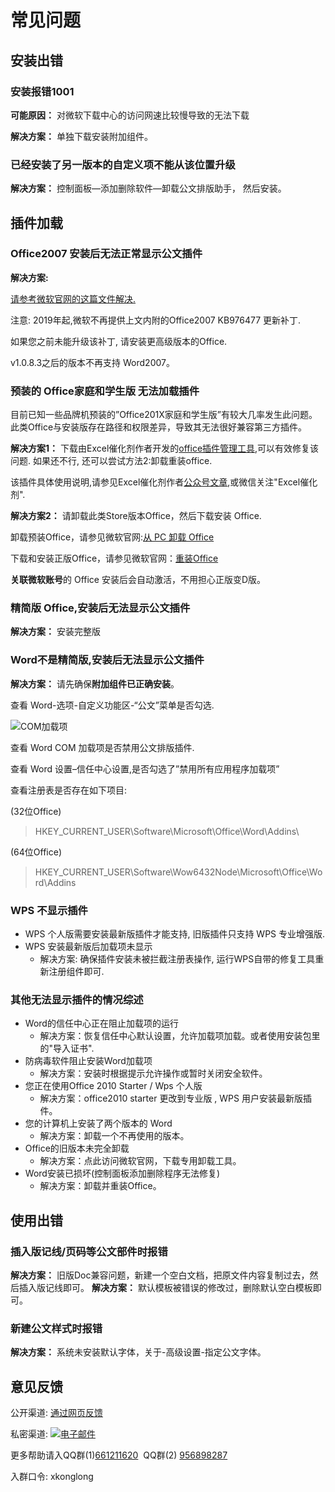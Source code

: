 # 常见问题

## 安装出错

### 安装报错1001
**可能原因：** 对微软下载中心的访问网速比较慢导致的无法下载

**解决方案：** 单独下载安装附加组件。

### 已经安装了另一版本的自定义项不能从该位置升级
**解决方案：** 控制面板—添加删除软件—卸载公文排版助手， 然后安装。

## 插件加载

### Office2007 安装后无法正常显示公文插件
**解决方案:**

[请参考微软官网的这篇文件解决.](https://support.microsoft.com/zh-cn/help/976477/description-of-the-2007-office-system-hotfix-package-mso-x-none-msp-october-27-2009)

注意: 2019年起,微软不再提供上文内附的Office2007 KB976477 更新补丁.

如果您之前未能升级该补丁, 请安装更高级版本的Office.

v1.0.8.3之后的版本不再支持 Word2007。

### 预装的 Office家庭和学生版 无法加载插件

目前已知一些品牌机预装的”Office201X家庭和学生版”有较大几率发生此问题。此类Office与安装版存在路径和权限差异，导致其无法很好兼容第三方插件。

**解决方案1：**
下载由Excel催化剂作者开发的[office插件管理工具](https://www.lanzoui.com/i5CA0gbfq6j),可以有效修复该问题.  如果还不行, 还可以尝试方法2:卸载重装office.

该插件具体使用说明,请参见Excel催化剂作者[公众号文章](https://mp.weixin.qq.com/s/HucMqiXCfshW0ZTD8MS-MQ),或微信关注"Excel催化剂".

**解决方案2：**
请卸载此类Store版本Office，然后下载安装 Office.

卸载预装Office，请参见微软官网:[从 PC 卸载 Office](https://support.office.com/zh-cn/article/%E4%BB%8E-pc-%E5%8D%B8%E8%BD%BD-office-9dd49b83-264a-477a-8fcc-2fdf5dbf61d8?ui=zh-CN&rs=zh-CN&ad=CN)

下载和安装正版Office，请参见微软官网：[重装Office](https://support.office.com/zh-cn/article/%E4%B8%8B%E8%BD%BD%E5%B9%B6%E5%AE%89%E8%A3%85%E6%88%96%E9%87%8D%E6%96%B0%E5%AE%89%E8%A3%85-office-2016-%E6%88%96-office-2013-7c695b06-6d1a-4917-809c-98ce43f86479?ui=zh-CN&rs=zh-CN&ad=CN)

**关联微软账号**的 Office 安装后会自动激活，不用担心正版变D版。

### 精简版 Office,安装后无法显示公文插件

**解决方案：** 安装完整版

### Word不是精简版,安装后无法显示公文插件

**解决方案：**
请先确保**附加组件已正确安装**。

查看 Word-选项-自定义功能区-“公文”菜单是否勾选.

![COM加载项](img/com.jpg) 

查看 Word COM 加载项是否禁用公文排版插件.

查看 Word 设置–信任中心设置,是否勾选了”禁用所有应用程序加载项”

查看注册表是否存在如下项目:

(32位Office)
> HKEY_CURRENT_USER\Software\Microsoft\Office\Word\Addins\

(64位Office)

> HKEY_CURRENT_USER\Software\Wow6432Node\Microsoft\Office\Word\Addins

### WPS 不显示插件
+ WPS 个人版需要安装最新版插件才能支持, 旧版插件只支持 WPS 专业增强版.
+ WPS 安装最新版后加载项未显示
   + 解决方案: 确保插件安装未被拦截注册表操作, 运行WPS自带的修复工具重新注册组件即可.

### 其他无法显示插件的情况综述

+ Word的信任中心正在阻止加载项的运行
   + 解决方案：恢复信任中心默认设置，允许加载项加载。或者使用安装包里的"导入证书".
+ 防病毒软件阻止安装Word加载项
   + 解决方案：安装时根据提示允许操作或暂时关闭安全软件。
+ 您正在使用Office 2010 Starter / Wps 个人版
   + 解决方案：office2010 starter 更改到专业版 , WPS 用户安装最新版插件。
+ 您的计算机上安装了两个版本的 Word
   + 解决方案：卸载一个不再使用的版本。
+ Office的旧版本未完全卸载
   + 解决方案：点此访问微软官网，下载专用卸载工具。
+ Word安装已损坏(控制面板添加删除程序无法修复)
   + 解决方案：卸载并重装Office。

## 使用出错

### 插入版记线/页码等公文部件时报错

**解决方案：** 旧版Doc兼容问题，新建一个空白文档，把原文件内容复制过去，然后插入版记线即可。
**解决方案：** 默认模板被错误的修改过，删除默认空白模板即可。

### 新建公文样式时报错

**解决方案：** 系统未安装默认字体，关于-高级设置-指定公文字体。

## 意见反馈

公开渠道: [通过网页反馈](https://support.qq.com/products/57503)

私密渠道: [![电子邮件](http://rescdn.qqmail.com/zh_CN/htmledition/images/function/qm_open/ico_mailme_12.png)](http://mail.qq.com/cgi-bin/qm_share?t=qm_mailme&email=bBQHAwILAAMCCywdHUIPAwE) 

更多帮助请入QQ群(1)[661211620](http://shang.qq.com/wpa/qunwpa?idkey=5f81cf0d069901cafc1027691fa8c461dfc996362c930aea0eb2e29589743e1a)  QQ群(2) [956898287](http://shang.qq.com/wpa/qunwpa?idkey=499ea997e2978b0206ad52dbccd28cd2f9efab69c80417d9b0881bea843e82f8)

入群口令: xkonglong
